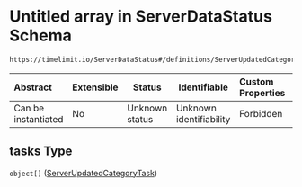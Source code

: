 # Untitled array in ServerDataStatus Schema

```txt
https://timelimit.io/ServerDataStatus#/definitions/ServerUpdatedCategoryTasks/properties/tasks
```




| Abstract            | Extensible | Status         | Identifiable            | Custom Properties | Additional Properties | Access Restrictions | Defined In                                                                            |
| :------------------ | ---------- | -------------- | ----------------------- | :---------------- | --------------------- | ------------------- | ------------------------------------------------------------------------------------- |
| Can be instantiated | No         | Unknown status | Unknown identifiability | Forbidden         | Allowed               | none                | [ServerDataStatus.schema.json\*](ServerDataStatus.schema.json "open original schema") |

## tasks Type

`object[]` ([ServerUpdatedCategoryTask](serverdatastatus-definitions-serverupdatedcategorytask.md))
